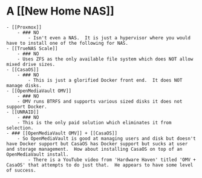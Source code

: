 # A [[New Home NAS]]
	- [[Proxmox]]
		- ### NO
			- Isn't even a NAS.  It is just a hypervisor where you would have to install one of the following for NAS.
	- [[TrueNAS Scale]]
		- ### NO
		- Uses ZFS as the only available file system which does NOT allow mixed drive sizes.
	- [[CasaOS]]
		- ### NO
			- This is just a glorified Docker front end.  It does NOT manage disks.
	- [[OpenMediaVault OMV]]
		- ### NO
		- OMV runs BTRFS and supports various sized disks it does not support Docker.
	- [[UNRAID]]
		- ### NO
		- This is the only paid solution which eliminates it from selection.
	- ### [[OpenMediaVault OMV]] + [[CasaOS]]
		- So OpenMediaVault is good at managing users and disk but doesn't have Docker support but CasaOS has Docker support but sucks at user and storage management.  How about installing CasaOS on top of an OpenMediaVault install.
			- There is a YouTube video from 'Hardware Haven' titled 'OMV + CasaOS' that attempts to do just that.  He appears to have some level of success.
